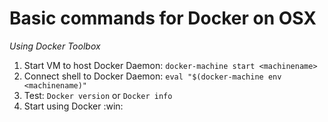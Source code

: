 # Basic commands for Docker on OSX

_Using Docker Toolbox_

1. Start VM to host Docker Daemon: `docker-machine start <machinename>`
2. Connect shell to Docker Daemon: `eval "$(docker-machine env <machinename)"`
3. Test: `Docker version` or `Docker info`
4. Start using Docker :win:

